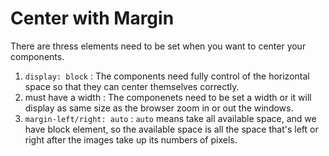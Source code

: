 # Center with Margin

There are thress elements need to be set when you want to center your components.

1. `display: block` : The components need fully control of the horizontal space so that they can center themselves correctly.
2. must have a width : The componenets need to be set a width or it will display as same size as the browser zoom in or out the windows.
3. `margin-left/right: auto` : `auto` means take all available space, and we have block element, so the available space is all the space that's left or right after the images take up its numbers of pixels.
